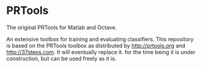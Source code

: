 # PRTools
The original PRTools for Matlab and Octave. 

An extensive toolbox for training and evaluating classifiers.
This repository is based on the PRTools toolbox as distributed by http://prtools.org and http://37steps.com. It will eventually replace it. for the time being it is under construction, but can be used freely as it is.
